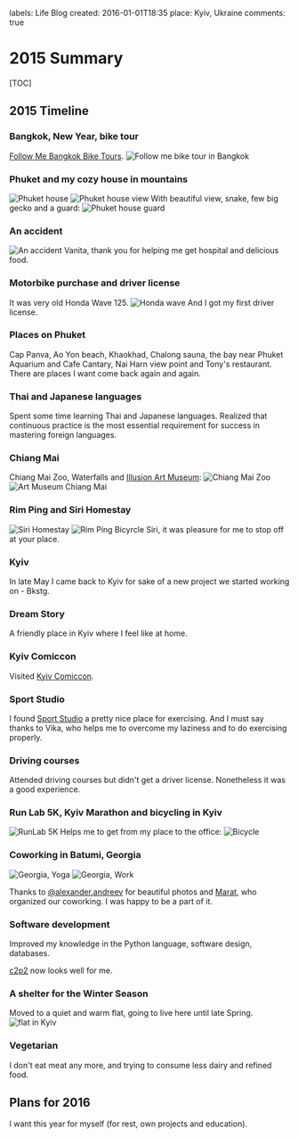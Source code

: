 labels: Life
    	Blog
created: 2016-01-01T18:35
place: Kyiv, Ukraine
comments: true

# 2015 Summary

[TOC]

## 2015 Timeline

### Bangkok, New Year, bike tour

[Follow Me Bangkok Bike Tours](https://plus.google.com/+FollowmebiketourBangkok).
![Follow me bike tour in Bangkok](follow_me_bike.jpg)

### Phuket and my cozy house in mountains

![Phuket house](phuket_house.jpg)
![Phuket house view](phuket_house_view.jpg)
With beautiful view, snake, few big gecko and a guard:
![Phuket house guard](phuket_house_guard.jpg)

### An accident

![An accident](accident.jpg)
Vanita, thank you for helping me get hospital and delicious food.

### Motorbike purchase and driver license

It was very old Honda Wave 125.
![Honda wave](honda_wave.jpg)
And I got my first driver license.

### Places on Phuket

Cap Panva, Ao Yon beach, Khaokhad, Chalong sauna, the bay near Phuket Aquarium and Cafe Cantary, Nai Harn view point and Tony's restaurant. There are places I want come back again and again.

### Thai and Japanese languages

Spent some time learning Thai and Japanese languages. Realized that continuous practice is the most essential requirement for success in  mastering foreign languages.

### Chiang Mai

Chiang Mai Zoo, Waterfalls and [Illusion Art Museum](http://chiangmai-artinparadise.com):
![Chiang Mai Zoo](chiang_mai_zoo.jpg)
![Art Museum Chiang Mai](art_museum.jpg)

### Rim Ping and Siri Homestay

![Siri Homestay](siri_homestay.jpg)
![Rim Ping Bicyrcle](rim_ping_bicyrcle.jpg)
Siri, it was pleasure for me to stop off at your place.

### Kyiv

In late May I came back to Kyiv for sake of a new project we started working on - Bkstg.

### Dream Story

A friendly place in Kyiv where I feel like at home.

### Kyiv Comiccon

Visited [Kyiv Comiccon](http://comiccon.kiev.ua).

### Sport Studio

I found [Sport Studio](http://sportstudio.com.ua) a pretty nice place for exercising. And I must say thanks to Vika, who helps me to overcome my laziness and to do exercising properly.

### Driving courses

Attended driving courses but didn't get a driver license. Nonetheless it was a good experience.

### Run Lab 5K, Kyiv Marathon and bicycling in Kyiv

![RunLab 5K](run_lab.jpg)
Helps me to get from my place to the office:
![Bicycle](kyiv_bicycle.jpg)

### Coworking in Batumi, Georgia

![Georgia, Yoga](georgia_yoga.jpg)
![Georgia, Work](georgia_work.jpg)

Thanks to [@alexander.andreev](https://www.instagram.com/alexander.andreev/) for beautiful photos and [Marat](https://www.facebook.com/kiwicanfly), who organized our coworking. I was happy to be a part of it.

### Software development

Improved my knowledge in the Python language, software design, databases.

[c2p2](https://github.com/nanvel/c2p2) now looks well for me.

### A shelter for the Winter Season

Moved to a quiet and warm flat, going to live here until late Spring.
![flat in Kyiv](kyiv_flat.jpg)

### Vegetarian

I don't eat meat any more, and trying to consume less dairy and refined food.

## Plans for 2016

I want this year for myself (for rest, own projects and education).
